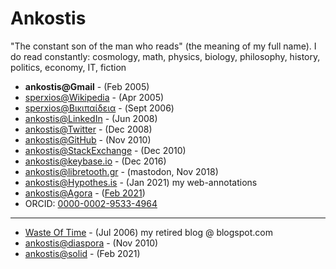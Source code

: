 # Ankostis

"The constant son of the man who reads" (the meaning of my full name).
I do read constantly: cosmology, math, physics, biology, philosophy, history, politics, economy, IT, fiction

- **ankostis@Gmail** - (Feb 2005)
- [sperxios@Wikipedia](https://en.wikipedia.org/wiki/User:Sperxios) - (Apr 2005)
- [sperxios@Βικιπαίδεια](https://el.wikipedia.org/wiki/%CE%A7%CF%81%CE%AE%CF%83%CF%84%CE%B7%CF%82:Sperxios) - (Sept 2006)
- [ankostis@LinkedIn](https://www.linkedin.com/in/kostis-anagnostopoulos-833a458/) - (Jun 2008)
- [ankostis@Twitter](https://twitter.com/ankostis) - (Dec 2008)
- [ankostis@GitHub](https://github.com/ankostis) - (Nov 2010)
- [ankostis@StackExchange](https://stackoverflow.com/users/548792/ankostis?tab=profile) - (Dec 2010)
- [ankostis@keybase.io](https://keybase.io/ankostis) - (Dec 2016)
- [ankostis@libretooth.gr](https://libretooth.gr/@ankostis) - (mastodon, Nov 2018)
- [ankostis@Hypothes.is](https://hypothes.is/users/ankostis) - (Jan 2021) my web-annotations
- [ankostis@Agora](https://anagora.org/@ankostis) - ([Feb 2021](https://twitter.com/flancian/status/1358907558023553033?s=20))
- ORCID: [0000-0002-9533-4964](https://orcid.org/0000-0002-9533-4964)

---

- [Waste Of Time](https://ankostis.blogspot.com/) - (Jul 2006) my retired blog @ blogspot.com
- [ankostis@diaspora](ankostis@joindiaspora.com) - (Nov 2010)
- [ankostis@solid](https://ankostis.solidcommunity.net/) - (Feb 2021)
